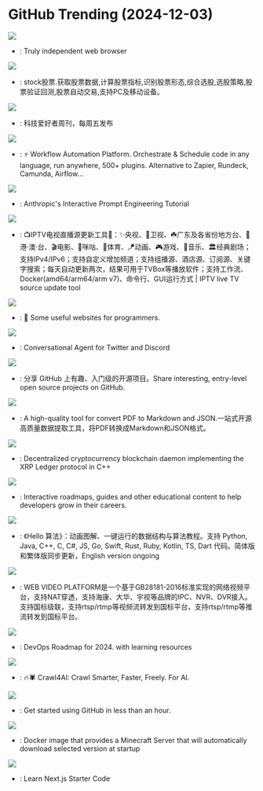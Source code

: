 # GitHub Trending (2024-12-03)

![](https://img.shields.io/badge/C%2B%2B-New%201-green?style=flat-square&logo=appveyor)
- [](https://github.comundefined): Truly independent web browser

![](https://img.shields.io/badge/Python-New%20409-green?style=flat-square&logo=appveyor)
- [](https://github.comundefined): stock股票.获取股票数据,计算股票指标,识别股票形态,综合选股,选股策略,股票验证回测,股票自动交易,支持PC及移动设备。

![](https://img.shields.io/badge/none-New%20122-green?style=flat-square&logo=appveyor)
- [](https://github.comundefined): 科技爱好者周刊，每周五发布

![](https://img.shields.io/badge/Java-New%20232-green?style=flat-square&logo=appveyor)
- [](https://github.comundefined): ⚡ Workflow Automation Platform. Orchestrate & Schedule code in any language, run anywhere, 500+ plugins. Alternative to Zapier, Rundeck, Camunda, Airflow...

![](https://img.shields.io/badge/Jupyter%20Notebook-New%20301-green?style=flat-square&logo=appveyor)
- [](https://github.comundefined): Anthropic's Interactive Prompt Engineering Tutorial

![](https://img.shields.io/badge/Python-New%20372-green?style=flat-square&logo=appveyor)
- [](https://github.comundefined): 📺IPTV电视直播源更新工具🚀：✨央视、📡卫视、☘️广东及各省份地方台、🌊港·澳·台、🎬电影、🎥咪咕、🏀体育、🪁动画、🎮游戏、🎵音乐、🏛经典剧场；支持IPv4/IPv6；支持自定义增加频道；支持组播源、酒店源、订阅源、关键字搜索；每天自动更新两次，结果可用于TVBox等播放软件；支持工作流、Docker(amd64/arm64/arm v7)、命令行、GUI运行方式 | IPTV live TV source update tool

![](https://img.shields.io/badge/none-New%20394-green?style=flat-square&logo=appveyor)
- [](https://github.comundefined): 🔗 Some useful websites for programmers.

![](https://img.shields.io/badge/TypeScript-New%20163-green?style=flat-square&logo=appveyor)
- [](https://github.comundefined): Conversational Agent for Twitter and Discord

![](https://img.shields.io/badge/Python-New%20304-green?style=flat-square&logo=appveyor)
- [](https://github.comundefined): 分享 GitHub 上有趣、入门级的开源项目。Share interesting, entry-level open source projects on GitHub.

![](https://img.shields.io/badge/Python-New%20172-green?style=flat-square&logo=appveyor)
- [](https://github.comundefined): A high-quality tool for convert PDF to Markdown and JSON.一站式开源高质量数据提取工具，将PDF转换成Markdown和JSON格式。

![](https://img.shields.io/badge/C%2B%2B-New%206-green?style=flat-square&logo=appveyor)
- [](https://github.comundefined): Decentralized cryptocurrency blockchain daemon implementing the XRP Ledger protocol in C++

![](https://img.shields.io/badge/TypeScript-New%20301-green?style=flat-square&logo=appveyor)
- [](https://github.comundefined): Interactive roadmaps, guides and other educational content to help developers grow in their careers.

![](https://img.shields.io/badge/Java-New%20345-green?style=flat-square&logo=appveyor)
- [](https://github.comundefined): 《Hello 算法》：动画图解、一键运行的数据结构与算法教程。支持 Python, Java, C++, C, C#, JS, Go, Swift, Rust, Ruby, Kotlin, TS, Dart 代码。简体版和繁体版同步更新，English version ongoing

![](https://img.shields.io/badge/Java-New%207-green?style=flat-square&logo=appveyor)
- [](https://github.comundefined): WEB VIDEO PLATFORM是一个基于GB28181-2016标准实现的网络视频平台，支持NAT穿透，支持海康、大华、宇视等品牌的IPC、NVR、DVR接入。支持国标级联，支持rtsp/rtmp等视频流转发到国标平台，支持rtsp/rtmp等推流转发到国标平台。

![](https://img.shields.io/badge/none-New%2017-green?style=flat-square&logo=appveyor)
- [](https://github.comundefined): DevOps Roadmap for 2024. with learning resources

![](https://img.shields.io/badge/HTML-New%20260-green?style=flat-square&logo=appveyor)
- [](https://github.comundefined): 🔥🕷️ Crawl4AI: Crawl Smarter, Faster, Freely. For AI.

![](https://img.shields.io/badge/none-New%20202-green?style=flat-square&logo=appveyor)
- [](https://github.comundefined): Get started using GitHub in less than an hour.

![](https://img.shields.io/badge/Shell-New%2099-green?style=flat-square&logo=appveyor)
- [](https://github.comundefined): Docker image that provides a Minecraft Server that will automatically download selected version at startup

![](https://img.shields.io/badge/TypeScript-New%203-green?style=flat-square&logo=appveyor)
- [](https://github.comundefined): Learn Next.js Starter Code

